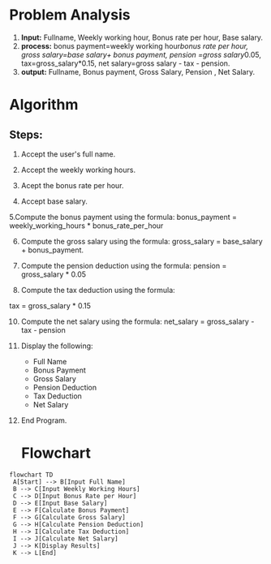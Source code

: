 # Problem Analysis
1. **Input:** Fullname, Weekly working hour, Bonus rate per hour, Base salary.
2. **process:** bonus payment=weekly working hour*bonus rate per hour, gross salary=base salary+ bonus payment, pension =gross salary*0.05, tax=gross_salary*0.15, net salary=gross salary - tax - pension.
3. **output:** Fullname, Bonus payment, Gross Salary, Pension , Net Salary.

# Algorithm

## Steps:
1. Accept the user's  full name.

2. Accept the weekly working hours.

3. Acept the bonus rate per hour.

4. Accept base salary.

5.Compute the bonus payment using the formula:
      bonus_payment = weekly_working_hours * bonus_rate_per_hour
     

6. Compute the gross salary using the formula:
     gross_salary = base_salary + bonus_payment.

7. Compute the pension deduction using the formula:
     pension = gross_salary * 0.05

8. Compute the tax deduction using the formula:

tax = gross_salary * 0.15

10. Compute the net salary using the formula:
     net_salary = gross_salary - tax - pension
     

11.  Display the following:
      - Full Name
      - Bonus Payment
      - Gross Salary
      - Pension Deduction
      - Tax Deduction
      - Net Salary

12. End Program.

    # Flowchart
   ```mermaid
flowchart TD
    A[Start] --> B[Input Full Name]
    B --> C[Input Weekly Working Hours]
    C --> D[Input Bonus Rate per Hour]
    D --> E[Input Base Salary]
    E --> F[Calculate Bonus Payment]
    F --> G[Calculate Gross Salary]
    G --> H[Calculate Pension Deduction]
    H --> I[Calculate Tax Deduction]
    I --> J[Calculate Net Salary]
    J --> K[Display Results]
    K --> L[End]


